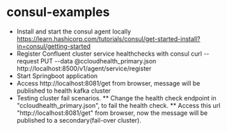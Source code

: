 # consul-examples
* Install and start the consul agent locally
  https://learn.hashicorp.com/tutorials/consul/get-started-install?in=consul/getting-started
* Register Confluent cluster service healthchecks with consul
  curl --request PUT --data @ccloudhealth_primary.json http://localhost:8500/v1/agent/service/register
* Start Springboot application
* Access http://localhost:8081/get from browser, message will be published to health kafka cluster
* Testing cluster fail scenarios. 
  ** Change the health check endpoint in "ccloudhealth_primary.json", to fail the health check.
  ** Access this url "http://localhost:8081/get" from browser, now the message will be published to a secondary(fail-over cluster).
